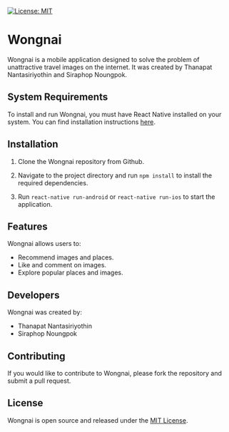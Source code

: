 [![License: MIT](https://img.shields.io/badge/License-MIT-yellow.svg)](https://opensource.org/licenses/MIT)
# Wongnai

Wongnai is a mobile application designed to solve the problem of unattractive travel images on the internet. It was created by Thanapat Nantasiriyothin and Siraphop Noungpok.

## System Requirements

To install and run Wongnai, you must have React Native installed on your system. You can find installation instructions [here](https://reactnative.dev/docs/environment-setup).

## Installation

1. Clone the Wongnai repository from Github.

2. Navigate to the project directory and run `npm install` to install the required dependencies.

3. Run `react-native run-android` or `react-native run-ios` to start the application.

## Features

Wongnai allows users to:

- Recommend images and places.
- Like and comment on images.
- Explore popular places and images.

## Developers

Wongnai was created by:

- Thanapat Nantasiriyothin
- Siraphop Noungpok

## Contributing

If you would like to contribute to Wongnai, please fork the repository and submit a pull request.

## License

Wongnai is open source and released under the [MIT License](LICENSE).
